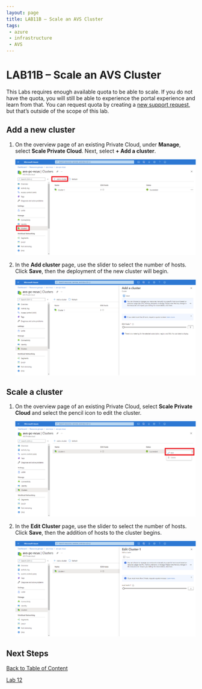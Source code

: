 ```yaml
---
layout: page
title: LAB11B – Scale an AVS Cluster
tags: 
 - azure
 - infrastructure
 - AVS
---
```


# LAB11B – Scale an AVS Cluster

This Labs requires enough available quota to be able to scale. If you do not
have the quota, you will still be able to experience the portal experience and
learn from that. You can request quota by creating a [new support
request](https://docs.microsoft.com/en-us/azure/azure-vmware/enable-azure-vmware-solution),
but that’s outside of the scope of this lab.

## Add a new cluster

1. On the overview page of an existing Private Cloud, under **Manage**, select
   **Scale Private Cloud**. Next, select **+ Add a cluster**.

   ![select add a cluster](assets/lab-11/005d388c9c101888b1ad631422db6bb4.png)

2. In the **Add cluster** page, use the slider to select the number of hosts.
   Click **Save**, then the deployment of the new cluster will begin.

   ![select the number of hosts](assets/lab-11/2be4a5197e1bf9c9da1898d65dd3a4f4.png)

## Scale a cluster

1. On the overview page of an existing Private Cloud, select **Scale Private
   Cloud** and select the pencil icon to edit the cluster.

   ![overview](assets/lab-11/41c72df09118cc693272f9317d6c86ef.png)

2. In the **Edit Cluster** page, use the slider to select the number of hosts.
   Click **Save**, then the addition of hosts to the cluster begins.

   ![edit cluster.](assets/lab-11/dc19789bf264f2eca99ebbfc0b0072d6.png)

## Next Steps

[Back to Table of Content](index.md#table-of-contents)

[Lab 12](lab-12.md)
